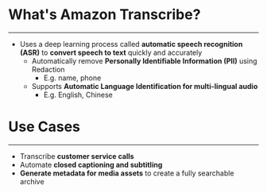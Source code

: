 # What's Amazon Transcribe?
---

* Uses a deep learning process called **automatic speech recognition (ASR)** to **convert speech to text** quickly and accurately
	* Automatically remove **Personally Identifiable Information (PII)** using Redaction
		* E.g. name, phone
	* Supports **Automatic Language Identification for multi-lingual audio**
		* E.g. English, Chinese

# Use Cases
---

* Transcribe **customer service calls**
* Automate **closed captioning and subtitling**
* **Generate metadata for media assets** to create a fully searchable archive